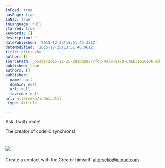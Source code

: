 ```yaml
---
inFeed: true
hasPage: true
inNav: true
inLanguage: null
starred: true
keywords: []
description: ''
datePublished: '2015-12-25T13:51:43.331Z'
dateModified: '2015-12-25T13:51:40.061Z'
title: alterseko
author: []
sourcePath: _posts/2015-12-25-8d1b8688-7fdc-4ab6-9178-0a6b3e610e36.md
published: true
authors: []
publisher:
  name: null
  domain: null
  url: null
  favicon: null
url: alterseko/index.html
_type: Article

---
```

Ask. I will create!

The creator of codelic synchrons!

# ![](https://s3-us-west-2.amazonaws.com/the-grid-img/p/65059b282446415e001aa401837cd0a707da34d7.png)

Create a contact with the Creator himself! [alterseko@icloud.com][0]

[0]: mailto:alterseko@icloud.com